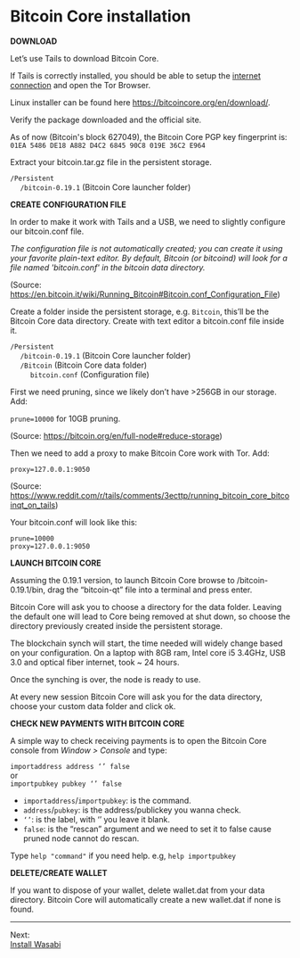 # Bitcoin Core installation

**DOWNLOAD**

Let’s use Tails to download Bitcoin Core.

If Tails is correctly installed, you should be able to setup the [internet connection](https://tails.boum.org/doc/anonymous_internet/networkmanager/index.en.html) and open the Tor Browser. 

Linux installer can be found here https://bitcoincore.org/en/download/.

Verify the package downloaded and the official site.

As of now (Bitcoin's block 627049), the Bitcoin Core PGP key fingerprint is: `01EA 5486 DE18 A882 D4C2 6845 90C8 019E 36C2 E964`

Extract your bitcoin.tar.gz file in the persistent storage.

`/Persistent`  
&emsp; `/bitcoin-0.19.1` (Bitcoin Core launcher folder)   


**CREATE CONFIGURATION FILE**

In order to make it work with Tails and a USB, we need to slightly configure our bitcoin.conf file. 

*The configuration file is not automatically created; you can create it using your favorite plain-text editor. By default, Bitcoin (or bitcoind) will look for a file named 'bitcoin.conf' in the bitcoin data directory.*

(Source: https://en.bitcoin.it/wiki/Running_Bitcoin#Bitcoin.conf_Configuration_File)

Create a folder inside the persistent storage, e.g. `Bitcoin`, this’ll be the Bitcoin Core data directory. Create with text editor a bitcoin.conf file inside it.

`/Persistent`  
&emsp; `/bitcoin-0.19.1` (Bitcoin Core launcher folder)     
&emsp; `/Bitcoin` (Bitcoin Core data folder)   
&emsp; &emsp; `bitcoin.conf` (Configuration file)  

First we need pruning, since we likely don’t have >256GB in our storage. Add:

`prune=10000` for 10GB pruning.

(Source: https://bitcoin.org/en/full-node#reduce-storage)

Then we need to add a proxy to make Bitcoin Core work with Tor. Add:

`proxy=127.0.0.1:9050`

(Source: https://www.reddit.com/r/tails/comments/3ecttp/running_bitcoin_core_bitcoinqt_on_tails)

Your bitcoin.conf will look like this:

`prune=10000`  
`proxy=127.0.0.1:9050`

**LAUNCH BITCOIN CORE**

Assuming the 0.19.1 version, to launch Bitcoin Core browse to /bitcoin-0.19.1/bin, drag the “bitcoin-qt” file into a terminal and press enter. 

Bitcoin Core will ask you to choose a directory for the data folder. Leaving the default one will lead to Core being removed at shut down, so choose the directory previously created inside the persistent storage.

The blockchain synch will start, the time needed will widely change based on your configuration. 
On a laptop with 8GB ram, Intel core i5 3.4GHz, USB 3.0 and optical fiber internet, took ~ 24 hours.

Once the synching is over, the node is ready to use.

At every new session Bitcoin Core will ask you for the data directory, choose your custom data folder and click ok. 

**CHECK NEW PAYMENTS WITH BITCOIN CORE**

A simple way to check receiving payments is to open the Bitcoin Core console from *Window > Console* and type:

`importaddress address ‘’ false`  
or  
`importpubkey pubkey ‘’ false`

* `importaddress`/`importpubkey`: is the command.
* `address`/`pubkey`: is the address/publickey you wanna check.
*  `‘’`: is the label, with ‘’ you leave it blank.
* `false`: is the “rescan” argument and we need to set it to false cause pruned node cannot do rescan.

Type `help "command"` if you need help. e.g, `help importpubkey`

**DELETE/CREATE WALLET**

If you want to dispose of your wallet, delete wallet.dat from your data directory. Bitcoin Core will automatically create a new wallet.dat if none is found.

---
Next:  
[Install Wasabi](Wasabi_installation.md)
